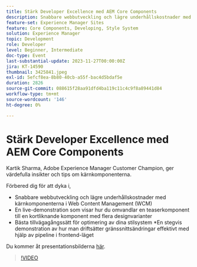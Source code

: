 ```yaml
---
title: Stärk Developer Excellence med AEM Core Components
description: Snabbare webbutveckling och lägre underhållskostnader med kärnkomponenterna i Web Content Management (WCM). En live-demonstration som visar hur du omvandlar en teaserkomponent till en kortliknande komponent med flera designvarianter. Bästa tillvägagångssätt för att optimera Style Systems. En stegvis demonstration av hur du distribuerar gränssnittsändringar effektivt med hjälp av frontendriet.
feature-set: Experience Manager Sites
feature: Core Components, Developing, Style System
solution: Experience Manager
topic: Development
role: Developer
level: Beginner, Intermediate
doc-type: Event
last-substantial-update: 2023-11-27T00:00:00Z
jira: KT-14590
thumbnail: 3425841.jpeg
exl-id: 5efcf8ea-8b80-40cb-a55f-bac4d5bdaf5e
duration: 2826
source-git-commit: 088615f28aa91dfd4ba119c11c4c9f8a89441d84
workflow-type: tm+mt
source-wordcount: '146'
ht-degree: 0%

---
```


# Stärk Developer Excellence med AEM Core Components

Kartik Sharma, Adobe Experience Manager Customer Champion, ger värdefulla insikter och tips om kärnkomponenterna.

Förbered dig för att dyka i,

* Snabbare webbutveckling och lägre underhållskostnader med kärnkomponenterna i Web Content Management (WCM)
* En live-demonstration som visar hur du omvandlar en teaserkomponent till en kortliknande komponent med flera designvarianter
* Bästa tillvägagångssätt för optimering av dina stilsystem
*En stegvis demonstration av hur man driftsätter gränssnittsändringar effektivt med hjälp av pipeline i frontend-läget

Du kommer åt presentationsbilderna [här](/help/learn-from-your-peers/assets/experience-manager/sept2023/aem-core-components.pdf).

>[!VIDEO](https://video.tv.adobe.com/v/3425841/?learn=on)
